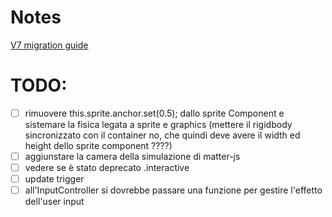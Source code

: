 # Notes

[V7 migration guide](https://github.com/pixijs/pixijs/wiki/v7-Migration-Guide)

# TODO:

- [ ] rimuovere this.sprite.anchor.set(0.5); dallo sprite Component e sistemare la fisica legata a sprite e graphics (mettere il rigidbody sincronizzato con il container no, che quindi deve avere il width ed height dello sprite component ????)
- [ ] aggiunstare la camera della simulazione di matter-js
- [ ] vedere se è stato deprecato .interactive
- [ ] update trigger
- [ ] all'InputController si dovrebbe passare una funzione per gestire l'effetto dell'user input
